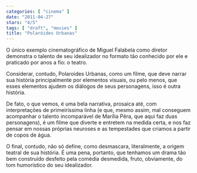 ```yaml
---
categories: [ "cinema" ]
date: "2011-04-27"
stars: "4/5"
tags: [ "draft", "movies" ]
title: "Polaróides Urbanas"
---
```

O único exemplo cinematográfico de Miguel Falabela como diretor
demonstra o talento de seu idealizador no formato tão conhecido por
ele e praticado por anos a fio: o teatro.

Considerar, contudo, Polaroides Urbanas, como um filme, que deve narrar
sua história principalmente por elementos visuais, ou pelo menos, que
esses elementos ajudem os diálogos de seus personagens, isso é outra
história.

De fato, o que vemos, é uma bela narrativa, prosaica até, com
interpretações de primeiríssima linha (e que, mesmo assim, mal
conseguem acompanhar o talento incomparável de Marília Pêra, que aqui
faz duas personagens), é um filme que diverte e entretem na medida
certa, e nos faz pensar em nossas próprias neuroses e as tempestades
que criamos a partir de copos de água.

O final, contudo, não só define, como desmascara, literalmente, a
origem teatral de sua história. É uma pena, portanto, que tenhamos
um drama tão bem construído desfeito pela comédia desmedida, fruto,
obviamente, do tom humorístico do seu idealizador.

